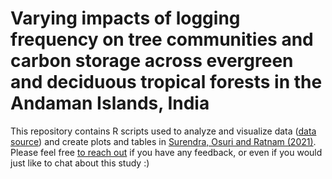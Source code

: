 # Varying impacts of logging frequency on tree communities and carbon storage across evergreen and deciduous tropical forests in the Andaman Islands, India
This repository contains R scripts used to analyze and visualize data ([data source](https://doi.org/10.5061/dryad.1c59zw3rp)) and create plots and tables in [Surendra, Osuri and Ratnam (2021)](https://www.google.com). Please feel free [to reach out](https://akshaysurendra.wordpress.com/) if you have any feedback, or even if you would just like to chat about this study :)


